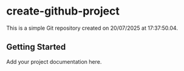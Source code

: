 # create-github-project 
 
This is a simple Git repository created on 20/07/2025 at 17:37:50.04. 
 
## Getting Started 
 
Add your project documentation here. 
